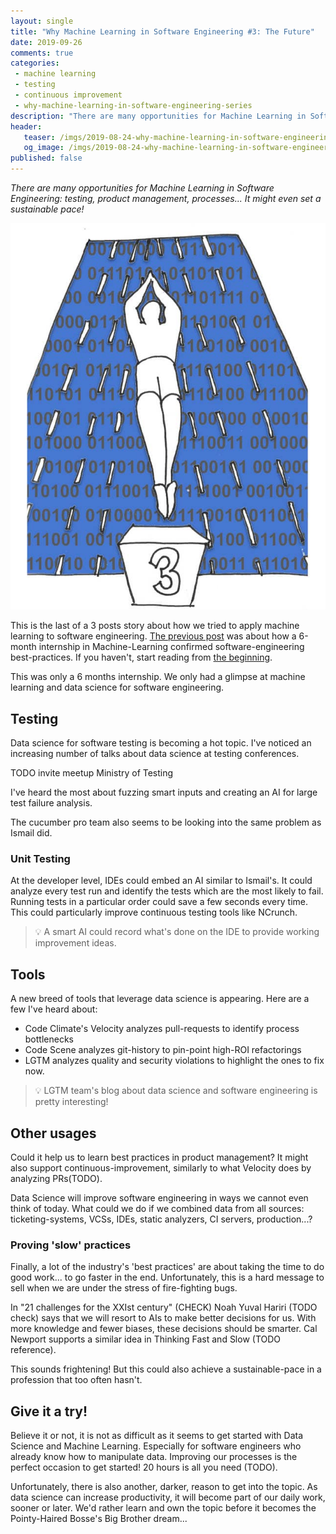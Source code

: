 ```yaml
---
layout: single
title: "Why Machine Learning in Software Engineering #3: The Future"
date: 2019-09-26
comments: true
categories:
 - machine learning
 - testing
 - continuous improvement
 - why-machine-learning-in-software-engineering-series
description: "There are many opportunities for Machine Learning in Software Engineering. Testers already use it to generate test data, analyze test results, identify the best tests... New tools use it to identify improvement points. Will we use it for product management and setting a sustainable pace one day?"
header:
   teaser: /imgs/2019-08-24-why-machine-learning-in-software-engineering-3-the-future/dive-in-the-future-teaser.jpg
   og_image: /imgs/2019-08-24-why-machine-learning-in-software-engineering-3-the-future/dive-in-the-future-og.jpg
published: false
---
```

_There are many opportunities for Machine Learning in Software Engineering: testing, product management, processes... It might even set a sustainable pace!_

![Drawing of someone diving in a swimming-pool of 0s and 1s. There will be machine learning in software engineering.](../imgs/2019-08-24-why-machine-learning-in-software-engineering-3-the-future/dive-in-the-future.jpg)

This is the last of a 3 posts story about how we tried to apply machine learning to software engineering. [The previous post](/why-machine-learning-in-software-engineering-2-an-experiment/) was about how a 6-month internship in Machine-Learning confirmed software-engineering best-practices. If you haven't, start reading from [the beginning](/why-machine-learning-in-software-engineering-1-a-world-of-experts/).

This was only a 6 months internship. We only had a glimpse at machine learning and data science for software engineering.

## Testing

Data science for software testing is becoming a hot topic. I've noticed an increasing number of talks about data science at testing conferences.

TODO invite meetup Ministry of Testing

I've heard the most about fuzzing smart inputs and creating an AI for large test failure analysis.

The cucumber pro team also seems to be looking into the same problem as Ismail did.

### Unit Testing

At the developer level, IDEs could embed an AI similar to Ismail's. It could analyze every test run and identify the tests which are the most likely to fail. Running tests in a particular order could save a few seconds every time. This could particularly improve continuous testing tools like NCrunch.

> 💡 A smart AI could record what's done on the IDE to provide working improvement ideas.

## Tools

A new breed of tools that leverage data science is appearing. Here are a few I've heard about:

*   Code Climate's Velocity analyzes pull-requests to identify process bottlenecks
*   Code Scene analyzes git-history to pin-point high-ROI refactorings
*   LGTM analyzes quality and security violations to highlight the ones to fix now. 

> 💡 LGTM team's blog about data science and software engineering is pretty interesting!

## Other usages

Could it help us to learn best practices in product management? It might also support continuous-improvement, similarly to what Velocity does by analyzing PRs(TODO).

Data Science will improve software engineering in ways we cannot even think of today. What could we do if we combined data from all sources: ticketing-systems, VCSs, IDEs, static analyzers, CI servers, production...?

### Proving 'slow' practices

Finally, a lot of the industry's 'best practices' are about taking the time to do good work... to go faster in the end. Unfortunately, this is a hard message to sell when we are under the stress of fire-fighting bugs.

In "21 challenges for the XXIst century" (CHECK) Noah Yuval Hariri (TODO check) says that we will resort to AIs to make better decisions for us. With more knowledge and fewer biases, these decisions should be smarter. Cal Newport supports a similar idea in Thinking Fast and Slow (TODO reference).

This sounds frightening! But this could also achieve a sustainable-pace in a profession that too often hasn't.

## Give it a try!

Believe it or not, it is not as difficult as it seems to get started with Data Science and Machine Learning. Especially for software engineers who already know how to manipulate data. Improving our processes is the perfect occasion to get started! 20 hours is all you need (TODO).

Unfortunately, there is also another, darker, reason to get into the topic. As data science can increase productivity, it will become part of our daily work, sooner or later. We'd rather learn and own the topic before it becomes the Pointy-Haired Bosse's Big Brother dream...